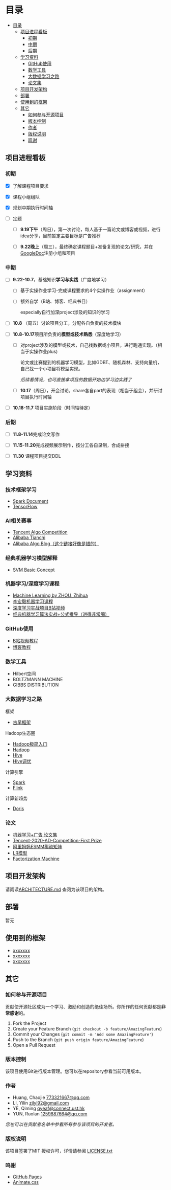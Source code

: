 # 目录

- [目录](#目录)
  - [项目进程看板](#项目进程看板)
    - [初期](#初期)
    - [中期](#中期)
    - [后期](#后期)
  - [学习资料](#学习资料)
    - [GitHub使用](#github使用)
    - [数学工具](#数学工具)
    - [大数据学习之路](#大数据学习之路)
    - [论文集](#论文集)
  - [项目开发架构](#项目开发架构)
  - [部署](#部署)
  - [使用到的框架](#使用到的框架)
  - [其它](#其它)
    - [如何参与开源项目](#如何参与开源项目)
    - [版本控制](#版本控制)
    - [作者](#作者)
    - [版权说明](#版权说明)
    - [鸣谢](#鸣谢)
## 项目进程看板
### 初期

- [x] 了解课程项目要求

- [x] 课程小组组队

- [x] 规划中期执行时间轴

- [ ] 定题

  - [ ] **9.19下午**（周日），第一次讨论，每人基于一篇论文或博客或视频，进行idea分享，目前暂定主要目标是广告推荐

  - [ ] **9.22晚上**（周三），最终确定课程题目+准备复现的论文/研究，并在[GoogleDoc](https://docs.google.com/document/d/10n8mNbCEkRBOZWMBiFaZwCZn7ZSEh-I5nLOVG693WE8/edit)注册小组和项目

### 中期

- [ ] **9.22-10.7**，基础知识**学习与实践**（广度地学习）

  - [ ] 基于实操作业学习-完成课程要求的4个实操作业（assignment）

  - [ ] 额外自学（B站、博客、经典书目）

    especially自行加深project涉及的知识的学习

- [ ] **10.8** （周五）讨论项目分工，分配各自负责的技术模块

- [ ] **10.8-10.17**项目所负责的**模型或技术熟悉**（深度地学习）

  - [ ] 对project涉及的模型或技术，自己找数据或小项目，进行跑通实现。（相当于实操作业plus)

    论文或比赛提到的机器学习模型，比如GDBT、随机森林、支持向量机，自己找一个小项目将模型实现。

    *后续看情况，也可直接拿项目的数据开始边学习边实践了*

  - [ ] **10.17**（周日），开会讨论，share各自part的表现（相当于组会），并研讨项目执行时间轴

- [ ] **10.18-11.7** 项目实施阶段（时间轴待定）

### 后期

- [ ] **11.8-11.14**完成论文写作

- [ ] **11.15-11.20**完成视频展示制作，按分工各自录制，合成拼接

- [ ] **11.30** 课程项目提交DDL


## 学习资料
### 技术框架学习
- [Spark Document](https://spark.apache.org/docs/latest/)
- [TensorFlow](https://www.tensorflow.org/api_docs)
### AI相关赛事
- [Tencent Algo Competition](https://algo.qq.com/archive.html)
- [Alibaba Tianchi](https://tianchi.aliyun.com/dataset)
- [Alibaba Algo Blog（这个链接好像是错的）](https://www.zuozuovera.com/)

### 经典机器学习模型解释
- [SVM Basic Concept](https://zhuanlan.zhihu.com/p/61123737)
### 机器学习/深度学习课程
- [Machine Learning by ZHOU, Zhihua](https://github.com/Mikoto10032/DeepLearning/blob/master/books/%E6%9C%BA%E5%99%A8%E5%AD%A6%E4%B9%A0%E5%91%A8%E5%BF%97%E5%8D%8E.pdf)
- [李宏毅机器学习课程](https://www.bilibili.com/video/BV1Wv411h7kN?from=search&seid=6754756197913029782&spm_id_from=333.337.0.0)
- [深度学习实战项目B站视频](https://www.bilibili.com/video/BV1ut4y1S7gP)
- [经典机器学习算法实战+公式推导（讲得非常细）](https://www.bilibili.com/video/BV1SQ4y167Bx?p=125)

### GitHub使用
- [B站视频教程](https://www.bilibili.com/video/BV1e541137Tc?share_source=copy_web)
- [博客教程](https://blog.csdn.net/qq_36667170/article/details/79085301)
### 数学工具
- Hilbert空间
- BOLTZMANN MACHINE
- GIBBS DISTRIBUTION
### 大数据学习之路

框架
- [古早框架](https://www.zuozuovera.com/archives/609/)

Hadoop生态圈
- [Hadoop极简入门](https://github.com/wangzhiwubigdata/God-Of-BigData/tree/master/Hadoop)
- [Hadoop](https://github.com/wzdnzd/bigdata-notes/tree/master/docs/%E5%A4%A7%E6%95%B0%E6%8D%AE%E6%8A%80%E6%9C%AF%E6%96%87%E6%A1%A3/01.Hadoop)
- [Hive](https://github.com/wzdnzd/bigdata-notes/tree/master/docs/%E5%A4%A7%E6%95%B0%E6%8D%AE%E6%8A%80%E6%9C%AF%E6%96%87%E6%A1%A3/03.Hive)
- [Hive调优](https://mp.weixin.qq.com/s/Eh3QQ35ticIdjqFefCTi0A)

计算引擎
- [Spark](https://github.com/wzdnzd/bigdata-notes/tree/master/docs/%E5%A4%A7%E6%95%B0%E6%8D%AE%E6%8A%80%E6%9C%AF%E6%96%87%E6%A1%A3/11.Spark)
- [Flink](https://github.com/wzdnzd/bigdata-notes/tree/master/docs/%E5%A4%A7%E6%95%B0%E6%8D%AE%E6%8A%80%E6%9C%AF%E6%96%87%E6%A1%A3/13.Flink)

计算新趋势
- [Doris](https://doris.apache.org/master/zh-CN/)

### 论文
- [机器学习+广告 论文集](https://github.com/wzhe06/Ad-papers)
- [Tencent-2020-AD-Competition-First Prize](https://github.com/guoday/Tencent2020_Rank1st)
- [阿里妈妈ESMM稀疏矩阵](https://arxiv.org/abs/1804.07931)
- [LR模型](https://people.csail.mit.edu/romer/papers/TISTRespPredAds.pdf)
- [Factorization Machine](https://www.csie.ntu.edu.tw/~b97053/paper/Rendle2010FM.pdf)



## 项目开发架构 

请阅读[ARCHITECTURE.md](https://github.com/colonel8377/hkust_machine_learning/blob/master/ARCHITECTURE.md) 查阅为该项目的架构。

## 部署

暂无

## 使用到的框架

- [xxxxxxx](https://getbootstrap.com)
- [xxxxxxx](https://jquery.com)
- [xxxxxxx](https://laravel.com)


## 其它
### 如何参与开源项目

贡献使开源社区成为一个学习、激励和创造的绝佳场所。你所作的任何贡献都是**非常感谢**的。


1. Fork the Project
2. Create your Feature Branch (`git checkout -b feature/AmazingFeature`)
3. Commit your Changes (`git commit -m 'Add some AmazingFeature'`)
4. Push to the Branch (`git push origin feature/AmazingFeature`)
5. Open a Pull Request



### 版本控制

该项目使用Git进行版本管理。您可以在repository参看当前可用版本。

### 作者

- Huang, Chaojie 773321667@qq.com
- LI, Yilin zjlyl92@gmail.com
- YE, Qiming qyeaf@connect.ust.hk
- YUN, Ruolan 1259887664@qq.com


 *您也可以在贡献者名单中参看所有参与该项目的开发者。*

### 版权说明

该项目签署了MIT 授权许可，详情请参阅 [LICENSE.txt](https://github.com/colonel8377/hkust_machine_learning/blob/main/LICENSE)

### 鸣谢

- [GitHub Pages](https://pages.github.com)
- [Animate.css](https://daneden.github.io/animate.css)

<!-- links -->
[your-project-path]:colonel8377/hkust_machine_learning



